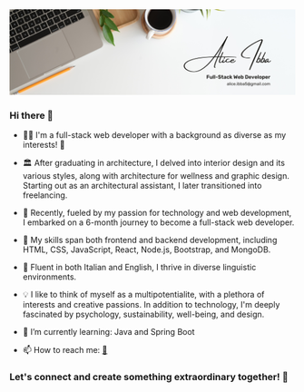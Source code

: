 <img src="Banner.png">

### Hi there 👋

- 👩‍💻 I'm a full-stack web developer with a background as diverse as my interests! 🎨

- 🏛️ After graduating in architecture, I delved into interior design and its various styles, along with architecture for wellness and graphic design. Starting out as an architectural assistant, I later transitioned into freelancing.

- 🚀 Recently, fueled by my passion for technology and web development, I embarked on a 6-month journey to become a full-stack web developer.

- 📖 My skills span both frontend and backend development, including HTML, CSS, JavaScript, React, Node.js, Bootstrap, and MongoDB.

- 🏴 Fluent in both Italian and English, I thrive in diverse linguistic environments.

- 💡 I like to think of myself as a multipotentialite, with a plethora of interests and creative passions. In addition to technology, I'm deeply fascinated by psychology, sustainability, well-being, and design.

- 🌱 I’m currently learning: Java and Spring Boot

- 📫 How to reach me: <a href="https://aliceibba-developer.netlify.app/"> 🔮 </a>

<h3>Let's connect and create something extraordinary together! 🌟</h3>

<!--
**alice-ibba5/alice-ibba5** is a ✨ _special_ ✨ repository because its `README.md` (this file) appears on your GitHub profile.

Here are some ideas to get you started:

- 🔭 I’m currently working on ...
- 🌱 I’m currently learning ...
- 👯 I’m looking to collaborate on ...
- 🤔 I’m looking for help with ...
- 💬 Ask me about ...
- 📫 How to reach me: ...
- 😄 Pronouns: ...
- ⚡ Fun fact: ...
-->
